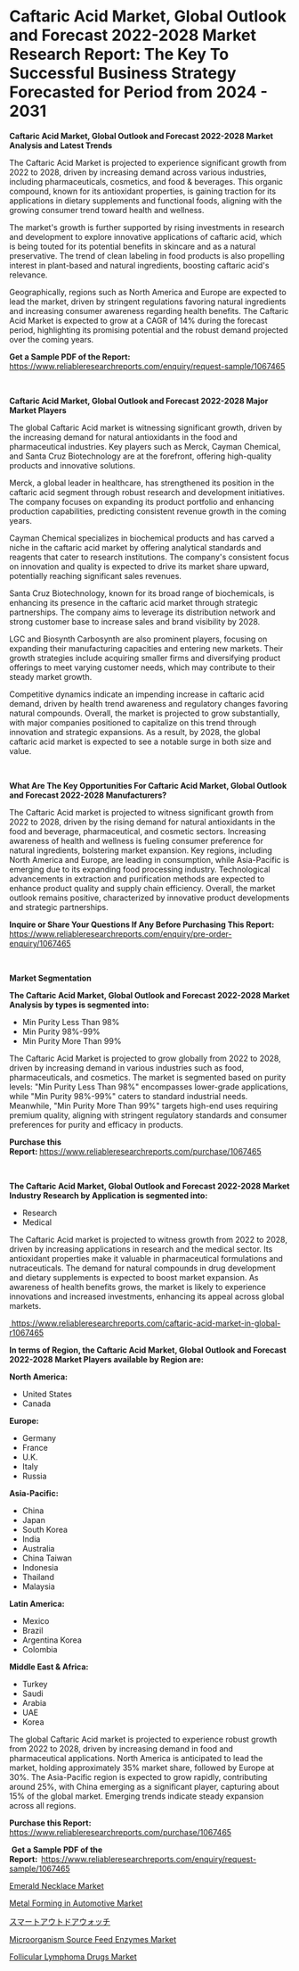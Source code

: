<p><h1>Caftaric Acid Market, Global Outlook and Forecast 2022-2028 Market Research Report: The Key To Successful Business Strategy Forecasted for Period from 2024 - 2031</h1></p><p><strong>Caftaric Acid Market, Global Outlook and Forecast 2022-2028 Market Analysis and Latest Trends</strong></p>
<p><p>The Caftaric Acid Market is projected to experience significant growth from 2022 to 2028, driven by increasing demand across various industries, including pharmaceuticals, cosmetics, and food & beverages. This organic compound, known for its antioxidant properties, is gaining traction for its applications in dietary supplements and functional foods, aligning with the growing consumer trend toward health and wellness.</p><p>The market's growth is further supported by rising investments in research and development to explore innovative applications of caftaric acid, which is being touted for its potential benefits in skincare and as a natural preservative. The trend of clean labeling in food products is also propelling interest in plant-based and natural ingredients, boosting caftaric acid's relevance.</p><p>Geographically, regions such as North America and Europe are expected to lead the market, driven by stringent regulations favoring natural ingredients and increasing consumer awareness regarding health benefits. The Caftaric Acid Market is expected to grow at a CAGR of 14% during the forecast period, highlighting its promising potential and the robust demand projected over the coming years.</p></p>
<p><strong>Get a Sample PDF of the Report:&nbsp;</strong> <a href="https://www.reliableresearchreports.com/enquiry/request-sample/1067465">https://www.reliableresearchreports.com/enquiry/request-sample/1067465</a></p>
<p>&nbsp;</p>
<p><strong>Caftaric Acid Market, Global Outlook and Forecast 2022-2028 Major Market Players</strong></p>
<p><p>The global Caftaric Acid market is witnessing significant growth, driven by the increasing demand for natural antioxidants in the food and pharmaceutical industries. Key players such as Merck, Cayman Chemical, and Santa Cruz Biotechnology are at the forefront, offering high-quality products and innovative solutions.</p><p>Merck, a global leader in healthcare, has strengthened its position in the caftaric acid segment through robust research and development initiatives. The company focuses on expanding its product portfolio and enhancing production capabilities, predicting consistent revenue growth in the coming years.</p><p>Cayman Chemical specializes in biochemical products and has carved a niche in the caftaric acid market by offering analytical standards and reagents that cater to research institutions. The company's consistent focus on innovation and quality is expected to drive its market share upward, potentially reaching significant sales revenues.</p><p>Santa Cruz Biotechnology, known for its broad range of biochemicals, is enhancing its presence in the caftaric acid market through strategic partnerships. The company aims to leverage its distribution network and strong customer base to increase sales and brand visibility by 2028.</p><p>LGC and Biosynth Carbosynth are also prominent players, focusing on expanding their manufacturing capacities and entering new markets. Their growth strategies include acquiring smaller firms and diversifying product offerings to meet varying customer needs, which may contribute to their steady market growth.</p><p>Competitive dynamics indicate an impending increase in caftaric acid demand, driven by health trend awareness and regulatory changes favoring natural compounds. Overall, the market is projected to grow substantially, with major companies positioned to capitalize on this trend through innovation and strategic expansions. As a result, by 2028, the global caftaric acid market is expected to see a notable surge in both size and value.</p></p>
<p>&nbsp;</p>
<p><strong>What Are The Key Opportunities For Caftaric Acid Market, Global Outlook and Forecast 2022-2028 Manufacturers?</strong></p>
<p><p>The Caftaric Acid market is projected to witness significant growth from 2022 to 2028, driven by the rising demand for natural antioxidants in the food and beverage, pharmaceutical, and cosmetic sectors. Increasing awareness of health and wellness is fueling consumer preference for natural ingredients, bolstering market expansion. Key regions, including North America and Europe, are leading in consumption, while Asia-Pacific is emerging due to its expanding food processing industry. Technological advancements in extraction and purification methods are expected to enhance product quality and supply chain efficiency. Overall, the market outlook remains positive, characterized by innovative product developments and strategic partnerships.</p></p>
<p><strong>Inquire or Share Your Questions If Any Before Purchasing This Report:</strong> <a href="https://www.reliableresearchreports.com/enquiry/pre-order-enquiry/1067465">https://www.reliableresearchreports.com/enquiry/pre-order-enquiry/1067465</a></p>
<p>&nbsp;</p>
<p><strong>Market Segmentation</strong></p>
<p><strong>The Caftaric Acid Market, Global Outlook and Forecast 2022-2028 Market Analysis by types is segmented into:</strong></p>
<p><ul><li>Min Purity Less Than 98%</li><li>Min Purity 98%-99%</li><li>Min Purity More Than 99%</li></ul></p>
<p><p>The Caftaric Acid Market is projected to grow globally from 2022 to 2028, driven by increasing demand in various industries such as food, pharmaceuticals, and cosmetics. The market is segmented based on purity levels: "Min Purity Less Than 98%" encompasses lower-grade applications, while "Min Purity 98%-99%" caters to standard industrial needs. Meanwhile, "Min Purity More Than 99%" targets high-end uses requiring premium quality, aligning with stringent regulatory standards and consumer preferences for purity and efficacy in products.</p></p>
<p><strong>Purchase this Report:&nbsp;</strong><a href="https://www.reliableresearchreports.com/purchase/1067465">https://www.reliableresearchreports.com/purchase/1067465</a></p>
<p>&nbsp;</p>
<p><strong>The Caftaric Acid Market, Global Outlook and Forecast 2022-2028 Market Industry Research by Application is segmented into:</strong></p>
<p><ul><li>Research</li><li>Medical</li></ul></p>
<p><p>The Caftaric Acid market is projected to witness growth from 2022 to 2028, driven by increasing applications in research and the medical sector. Its antioxidant properties make it valuable in pharmaceutical formulations and nutraceuticals. The demand for natural compounds in drug development and dietary supplements is expected to boost market expansion. As awareness of health benefits grows, the market is likely to experience innovations and increased investments, enhancing its appeal across global markets.</p></p>
<p><a href="https://www.reliableresearchreports.com/caftaric-acid-market-in-global-r1067465">&nbsp;https://www.reliableresearchreports.com/caftaric-acid-market-in-global-r1067465</a></p>
<p><strong>In terms of Region, the Caftaric Acid Market, Global Outlook and Forecast 2022-2028 Market Players available by Region are:</strong></p>
<p>
    <p> <strong> North America: </strong>
        <ul>
            <li>United States</li>
            <li>Canada</li>
        </ul>
        </p> 
    <p> <strong> Europe: </strong>
        <ul>
            <li>Germany</li>
            <li>France</li>
            <li>U.K.</li>
            <li>Italy</li>
            <li>Russia</li>
        </ul>
        </p> 
    <p> <strong> Asia-Pacific: </strong>
        <ul>
            <li>China</li>
            <li>Japan</li>
            <li>South Korea</li>
            <li>India</li>
            <li>Australia</li>
            <li>China Taiwan</li>
            <li>Indonesia</li>
            <li>Thailand</li>
            <li>Malaysia</li>
        </ul>
        </p> 
    <p> <strong> Latin America: </strong>
        <ul>
            <li>Mexico</li>
            <li>Brazil</li>
            <li>Argentina Korea</li>
            <li>Colombia</li>
        </ul>
        </p> 
    <p> <strong> Middle East & Africa: </strong>
        <ul>
            <li>Turkey</li>
            <li>Saudi</li>
            <li>Arabia</li>
            <li>UAE</li>
            <li>Korea</li>
        </ul>
    </p>
    </p>
<p><p>The global Caftaric Acid market is projected to experience robust growth from 2022 to 2028, driven by increasing demand in food and pharmaceutical applications. North America is anticipated to lead the market, holding approximately 35% market share, followed by Europe at 30%. The Asia-Pacific region is expected to grow rapidly, contributing around 25%, with China emerging as a significant player, capturing about 15% of the global market. Emerging trends indicate steady expansion across all regions.</p></p>
<p><strong>Purchase this Report: </strong><a href="https://www.reliableresearchreports.com/purchase/1067465">https://www.reliableresearchreports.com/purchase/1067465</a></p>
<p>&nbsp;<strong>Get a Sample PDF of the Report:&nbsp;&nbsp;</strong><a href="https://www.reliableresearchreports.com/enquiry/request-sample/1067465">https://www.reliableresearchreports.com/enquiry/request-sample/1067465</a></p>
<p><strong></strong></p>
<p><p><a href="https://medium.com/@clairhane_9803/global-market-pulse-trends-and-growth-analysis-in-emerald-necklace-market-forecasted-for-period-8bda8944d979">Emerald Necklace Market</a></p><p><a href="https://issuu.com/reportprime-2/docs/metal-forming-in-automotive-market-_9d59a437429ba9">Metal Forming in Automotive Market</a></p><p><a href="https://medium.com/@anabellewintheiser/%E3%82%B9%E3%83%9E%E3%83%BC%E3%83%88%E3%82%A2%E3%82%A6%E3%83%88%E3%83%89%E3%82%A2%E3%82%A6%E3%82%A9%E3%83%83%E3%83%81%E3%81%AE%E5%B8%82%E5%A0%B4%E8%A6%8F%E6%A8%A1-%E3%82%B7%E3%82%A7%E3%82%A2-%E3%83%88%E3%83%AC%E3%83%B3%E3%83%89%E5%88%86%E6%9E%90%E3%83%AC%E3%83%9D%E3%83%BC%E3%83%88-%E3%82%A8%E3%83%B3%E3%83%89%E3%83%A6%E3%83%BC%E3%82%BA%E5%88%A5-%E3%82%A2%E3%83%9E%E3%83%81%E3%83%A5%E3%82%A2%E3%82%A2%E3%82%A6%E3%83%88%E3%83%89%E3%82%A2%E6%84%9B%E5%A5%BD%E5%AE%B6-%E3%83%97%E3%83%AD%E3%83%95%E3%82%A7%E3%83%83%E3%82%B7%E3%83%A7%E3%83%8A%E3%83%AB%E3%82%A2%E3%82%A6%E3%83%88%E3%83%89%E3%82%A2%E6%84%9B%E5%A5%BD%E5%AE%B6-%E3%83%91%E3%82%A4%E3%83%AD%E3%83%83%E3%83%88%E3%82%A6%E3%82%A9%E3%83%83%E3%83%81-%E5%8E%9F%E6%96%99%E5%88%A5-%E3%81%8A%E3%82%88%E3%81%B32031%E5%B9%B4%E3%81%BE%E3%81%A7%E3%81%AE-f748096a425d">スマートアウトドアウォッチ</a></p><p><a href="https://issuu.com/reportprime-2/docs/microorganism-source-feed-enzymes-m_52e9320efcb146">Microorganism Source Feed Enzymes Market</a></p><p><a href="https://www.linkedin.com/pulse/follicular-lymphoma-drugs-market-trends-detailed-study-its-xfp9e?trackingId=YIwwntGIS7uM23cqYlZ88A%3D%3D">Follicular Lymphoma Drugs Market</a></p></p>